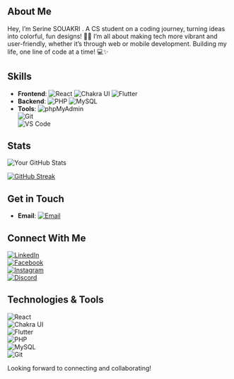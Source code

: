 
## About Me
Hey, I’m Serine SOUAKRI .
A CS student on a coding journey, turning ideas into colorful, fun designs! 🎨🚀 I’m all about making tech more vibrant and user-friendly, whether it’s through web or mobile development. Building my life, one line of code at a time! 💻✨

## Skills
- **Frontend**: 
  ![React](https://img.shields.io/badge/React-61DAFB?style=flat&logo=react&logoColor=black) 
  ![Chakra UI](https://img.shields.io/badge/Chakra_UI-319795?style=flat&logo=chakra-ui&logoColor=white) 
  ![Flutter](https://img.shields.io/badge/Flutter-02569B?style=flat&logo=flutter&logoColor=white)  
- **Backend**: 
  ![PHP](https://img.shields.io/badge/PHP-777BB4?style=flat&logo=php&logoColor=white) 
  ![MySQL](https://img.shields.io/badge/MySQL-4479A1?style=flat&logo=mysql&logoColor=white)  
- **Tools**: 
  ![phpMyAdmin](https://img.shields.io/badge/phpMyAdmin-6C3C22?style=flat&logo=phpmyadmin&logoColor=white)  
  ![Git](https://img.shields.io/badge/Git-F05032?style=flat&logo=git&logoColor=white)  
  ![VS Code](https://img.shields.io/badge/VS%20Code-007ACC?style=flat&logo=visual-studio-code&logoColor=white)

## Stats
![Your GitHub Stats](https://github-readme-stats.vercel.app/api?username=serine-18&show_icons=true&count_private=true&hide=prs&theme=radical)

[![GitHub Streak](https://github-readme-streak-stats.herokuapp.com/?user=serine-18&theme=violet-dark)](https://git.io/streak-stats)



## Get in Touch
- **Email**: [![Email](https://img.shields.io/badge/Email-your.email@example.com-blue?style=flat&logo=gmail&logoColor=white)](mailto:serinesouakri@gmail.com)  

## Connect With Me  
[![LinkedIn](https://img.shields.io/badge/LinkedIn-Your%20Name-blue?style=flat&logo=linkedin&logoColor=white)](https://www.linkedin.com/in/serine-souakri-a02852330/)  
[![Facebook](https://img.shields.io/badge/Facebook-Your%20Name-blue?style=flat&logo=facebook&logoColor=white)](https://www.facebook.com/profile.php?id=100087040900172)  
[![Instagram](https://img.shields.io/badge/Instagram-@yourhandle-blue?style=flat&logo=instagram&logoColor=white)](https://instagram.com/yourhandle)  
[![Discord](https://img.shields.io/badge/Discord-Your%20Username-blue?style=flat&logo=discord&logoColor=white)](https://discord.com/users/serine33339)

## Technologies & Tools
![React](https://img.shields.io/badge/React-61DAFB?style=flat&logo=react&logoColor=black)  
![Chakra UI](https://img.shields.io/badge/Chakra_UI-319795?style=flat&logo=chakra-ui&logoColor=white)  
![Flutter](https://img.shields.io/badge/Flutter-02569B?style=flat&logo=flutter&logoColor=white)  
![PHP](https://img.shields.io/badge/PHP-777BB4?style=flat&logo=php&logoColor=white)  
![MySQL](https://img.shields.io/badge/MySQL-4479A1?style=flat&logo=mysql&logoColor=white)  
![Git](https://img.shields.io/badge/Git-F05032?style=flat&logo=git&logoColor=white)

Looking forward to connecting and collaborating!  
